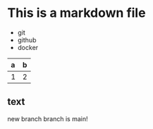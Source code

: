# This is a markdown file

- git
- github
- docker


|a|b|
|:-|:-|
|1|2|

## text

new branch
branch is main!
